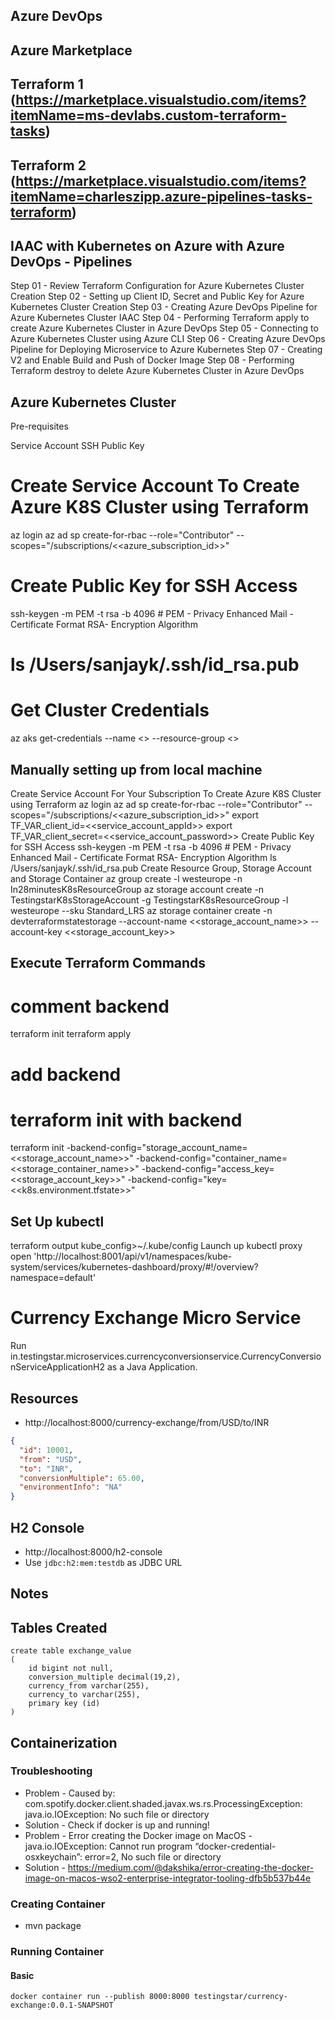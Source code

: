 ## Azure DevOps
## Azure Marketplace
## Terraform 1 (https://marketplace.visualstudio.com/items?itemName=ms-devlabs.custom-terraform-tasks)
## Terraform 2 (https://marketplace.visualstudio.com/items?itemName=charleszipp.azure-pipelines-tasks-terraform)

## IAAC with Kubernetes on Azure with Azure DevOps - Pipelines
Step 01 - Review Terraform Configuration for Azure Kubernetes Cluster Creation
Step 02 - Setting up Client ID, Secret and Public Key for Azure Kubernetes Cluster Creation
Step 03 - Creating Azure DevOps Pipeline for Azure Kubernetes Cluster IAAC
Step 04 - Performing Terraform apply to create Azure Kubernetes Cluster in Azure DevOps
Step 05 - Connecting to Azure Kubernetes Cluster using Azure CLI
Step 06 - Creating Azure DevOps Pipeline for Deploying Microservice to Azure Kubernetes
Step 07 - Creating V2 and Enable Build and Push of Docker Image
Step 08 - Performing Terraform destroy to delete Azure Kubernetes Cluster in Azure DevOps

## Azure Kubernetes Cluster
Pre-requisites

Service Account
SSH Public Key
# Create Service Account To Create Azure K8S Cluster using Terraform
az login
az ad sp create-for-rbac --role="Contributor" --scopes="/subscriptions/<<azure_subscription_id>>"

# Create Public Key for SSH Access
ssh-keygen -m PEM -t rsa -b 4096 # PEM - Privacy Enhanced Mail - Certificate Format RSA- Encryption Algorithm

# ls /Users/sanjayk/.ssh/id_rsa.pub

# Get Cluster Credentials
az aks get-credentials --name <<MyManagedCluster>> --resource-group <<MyResourceGroup>>

## Manually setting up from local machine
Create Service Account For Your Subscription To Create Azure K8S Cluster using Terraform
az login
az ad sp create-for-rbac --role="Contributor" --scopes="/subscriptions/<<azure_subscription_id>>"
export TF_VAR_client_id=<<service_account_appId>>
export TF_VAR_client_secret=<<service_account_password>>
Create Public Key for SSH Access
ssh-keygen -m PEM -t rsa -b 4096 # PEM - Privacy Enhanced Mail - Certificate Format RSA- Encryption Algorithm
ls /Users/sanjayk/.ssh/id_rsa.pub
Create Resource Group, Storage Account and Storage Container
az group create -l westeurope -n In28minutesK8sResourceGroup
az storage account create -n TestingstarK8sStorageAccount -g TestingstarK8sResourceGroup -l westeurope --sku Standard_LRS
az storage container create -n devterraformstatestorage --account-name <<storage_account_name>> --account-key <<storage_account_key>>

## Execute Terraform Commands
# comment backend
terraform init
terraform apply
# add backend
# terraform init with backend
terraform init -backend-config="storage_account_name=<<storage_account_name>>" -backend-config="container_name=<<storage_container_name>>" -backend-config="access_key=<<storage_account_key>>" -backend-config="key=<<k8s.environment.tfstate>>"

## Set Up kubectl
terraform output kube_config>~/.kube/config
Launch up
kubectl proxy
open 'http://localhost:8001/api/v1/namespaces/kube-system/services/kubernetes-dashboard/proxy/#!/overview?namespace=default'

# Currency Exchange Micro Service

Run in.testingstar.microservices.currencyconversionservice.CurrencyConversionServiceApplicationH2 as a Java Application.

## Resources

- http://localhost:8000/currency-exchange/from/USD/to/INR

```json
{
  "id": 10001,
  "from": "USD",
  "to": "INR",
  "conversionMultiple": 65.00,
  "environmentInfo": "NA"
}
```

## H2 Console

- http://localhost:8000/h2-console
- Use `jdbc:h2:mem:testdb` as JDBC URL


## Notes

## Tables Created
```
create table exchange_value 
(
	id bigint not null, 
	conversion_multiple decimal(19,2), 
	currency_from varchar(255), 
	currency_to varchar(255), 
	primary key (id)
)
```

## Containerization

### Troubleshooting

- Problem - Caused by: com.spotify.docker.client.shaded.javax.ws.rs.ProcessingException: java.io.IOException: No such file or directory
- Solution - Check if docker is up and running!
- Problem - Error creating the Docker image on MacOS - java.io.IOException: Cannot run program “docker-credential-osxkeychain”: error=2, No such file or directory
- Solution - https://medium.com/@dakshika/error-creating-the-docker-image-on-macos-wso2-enterprise-integrator-tooling-dfb5b537b44e

### Creating Container

- mvn package

### Running Container

#### Basic
```
docker container run --publish 8000:8000 testingstar/currency-exchange:0.0.1-SNAPSHOT
```

